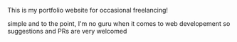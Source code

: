 This is my portfolio website for occasional freelancing!

simple and to the point, I'm no guru when it comes to web developement so suggestions and PRs are very welcomed